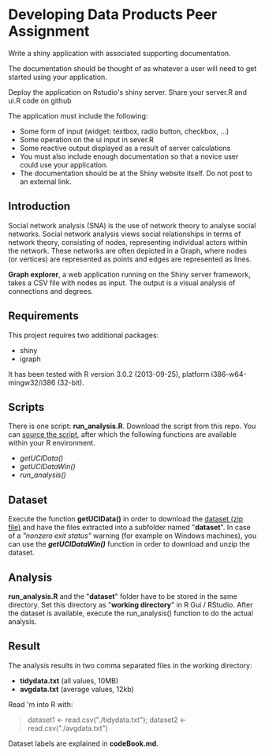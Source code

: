 Developing Data Products Peer Assignment
=========================================
Write a shiny application with associated supporting documentation. 

The documentation should be thought of as whatever a user will need to get started using your application.

Deploy the application on Rstudio's shiny server.
Share your server.R and ui.R code on github

The application must include the following:

* Some form of input (widget: textbox, radio button, checkbox, ...)
* Some operation on the ui input in sever.R
* Some reactive output displayed as a result of server calculations
* You must also include enough documentation so that a novice user could use your application.
* The documentation should be at the Shiny website itself. Do not post to an external link.

## Introduction
Social network analysis (SNA) is the use of network theory to analyse social networks. Social network analysis views social relationships in terms of network theory, consisting of nodes, representing individual actors within the network. These networks are often depicted in a Graph, where nodes (or vertices) are represented as points and edges are represented as lines.

__Graph explorer__, a web application running on the Shiny server framework, takes a CSV file with nodes as input. The output is a visual analysis of connections and degrees.

## Requirements
This project requires two additional packages:

* shiny
* igraph

It has been tested with R version 3.0.2 (2013-09-25), platform i386-w64-mingw32/i386 (32-bit).
## Scripts
There is one script: __run_analysis.R__. Download the script from this repo. You can [source the script](http://www.dummies.com/how-to/content/how-to-source-a-script-in-r.html), after which the following functions are available within your R environment.
* _getUCIData()_
* _getUCIDataWin()_
* _run_analysis()_

## Dataset
Execute the function __getUCIData()__ in order to download the 
[dataset (zip file)](https://d396qusza40orc.cloudfront.net/getdata%2Fprojectfiles%2FUCI%20HAR%20Dataset.zip) and have the files extracted into a subfolder named "__dataset__". 
In case of a *"nonzero exit status"* warning (for example on Windows machines), you can use the *__getUCIDataWin()__* function in order to download and unzip the dataset.

## Analysis
__run_analysis.R__ and the "__dataset__" folder have to be stored in the same directory. Set this directory as "__working directory__" in R Gui / RStudio. After the dataset is available, execute the run_analysis() function to do the actual analysis.

## Result
The analysis results in two comma separated files in the working directory:
* __tidydata.txt__ (all values, 10MB)
* __avgdata.txt__ (average values, 12kb)

Read 'm into R with:

> dataset1 <- read.csv("./tidydata.txt"); dataset2 <- read.csv("./avgdata.txt")

Dataset labels are explained in __codeBook.md__.
